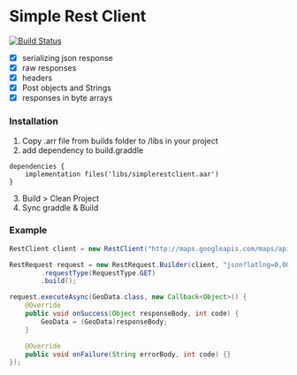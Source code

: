 # Simple Rest Client
[![Build Status](https://travis-ci.com/DeLaiT/SimpleRestClient-Android.svg?branch=master)](https://travis-ci.com/DeLaiT/SimpleRestClient-Android)
- [x] serializing json response
- [x] raw responses
- [x] headers
- [x] Post objects and Strings 
- [x] responses in byte arrays
### Installation
1. Copy .arr file from builds folder to /libs in your project
2. add dependency to build.graddle
``` graddle
dependencies {
    implementation files('libs/simplerestclient.aar')
}
```
3. Build > Clean Project
4. Sync graddle & Build

### Example
``` java
RestClient client = new RestClient("http://maps.googleapis.com/maps/api/geocode/", 10000);

RestRequest request = new RestRequest.Builder(client, "json?latlng=0,0&sensor=true")
        .requestType(RequestType.GET)
        .build();

request.executeAsync(GeoData.class, new Callback<Object>() {
    @Override
    public void onSuccess(Object responseBody, int code) {
        GeoData = (GeoData)responseBody;
    }

    @Override
    public void onFailure(String errorBody, int code) {}
});
```

